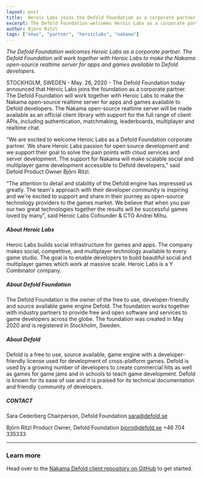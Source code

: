 ```yaml
---
layout: post
title:  Heroic Labs joins the Defold Foundation as a corporate partner
excerpt: The Defold Foundation welcomes Heroic Labs as a corporate partner. The Defold Foundation will work together with Heroic Labs to make the Nakama open-source realtime server for apps and games available to Defold developers.
author: Björn Ritzl
tags: ["news", "partner", "heroiclabs", "nakama"]
---
```


_The Defold Foundation welcomes Heroic Labs as a corporate partner. The Defold Foundation will work together with Heroic Labs to make the Nakama open-source realtime server for apps and games available to Defold developers._

STOCKHOLM, SWEDEN - May. 26, 2020 - The Defold Foundation today announced that Heroic Labs joins the foundation as a corporate partner. The Defold Foundation will work together with Heroic Labs to make the Nakama open-source realtime server for apps and games available to Defold developers. The Nakama open-source realtime server will be made available as an official client library with support for the full range of client APIs, including authentication, matchmaking, leaderboards, multiplayer and realtime chat.

“We are excited to welcome Heroic Labs as a Defold Foundation corporate partner. We share Heroic Labs passion for open source development and we support their goal to solve the pain points with cloud services and server development. The support for Nakama will make scalable social and multiplayer game development accessible to Defold developers,” said Defold Product Owner Björn Ritzl.

“The attention to detail and stability of the Defold engine has impressed us greatly. The team's approach with their developer community is inspiring and we're excited to support and share in their journey as open-source technology providers to the games market. We believe that when you pair our two great technologies together the results will be successful games loved by many”, said Heroic Labs Cofounder & CTO Andrei Mihu.

##### About Heroic Labs
Heroic Labs builds social infrastructure for games and apps. The company makes social, competitive, and multiplayer technology available to every game studio. The goal is to enable developers to build beautiful social and multiplayer games which work at massive scale. Heroic Labs is a Y Combinator company.

##### About Defold Foundation
The Defold Foundation is the owner of the free to use, developer-friendly and source available game engine Defold. The foundation works together with industry partners to provide free and open software and services to game developers across the globe. The foundation was created in May 2020 and is registered in Stockholm, Sweden.

##### About Defold
Defold is a free to use, source available, game engine with a developer-friendly license used for development of cross-platform games. Defold is used by a growing number of developers to create commercial hits as well as games for game jams and in schools to teach game development. Defold is known for its ease of use and it is praised for its technical documentation and friendly community of developers.

##### CONTACT
Sara Cederberg
Chairperson, Defold Foundation
[sara@defold.se](mailto:sara@defold.se)

Björn Ritzl
Product Owner, Defold Foundation
[bjorn@defold.se](mailto:bjorn@defold.se)
+46 704 335333

---

### Learn more
Head over to the [Nakama Defold client repository on GitHub](https://github.com/heroiclabs/nakama-defold) to get started.
